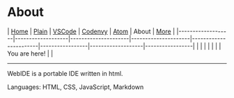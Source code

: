 # About

| [Home](README.md) | [Plain](PLAIN.md) | [VSCode](VSCODE.md) | [Codenvy](CODENVY.md) | [Atom](ATOM.md) | About | [More](MORE.md) |
|-------------------|-------------------|---------------------|---------------------|-----------------------|-----------------|-------------------|-----------------|
|                   |                   |                     |                     |                       |                 | You are here!     |                 |

---

WebIDE is a portable IDE written in html.

Languages: HTML, CSS, JavaScript, Markdown
